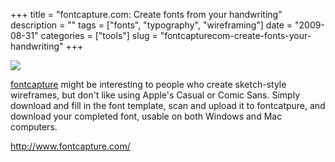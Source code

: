 +++
title = "fontcapture.com: Create fonts from your handwriting"
description = ""
tags = ["fonts", "typography", "wireframing"]
date = "2009-08-31"
categories = ["tools"]
slug = "fontcapturecom-create-fonts-your-handwriting"
+++


<div class="tool-screenshot mb1"><a href="http://www.fontcapture.com/"><img id='bluga-thumbnail-2710' class='bluga-thumbnail custom' src='http://media.konigi.com/bluga/
wt522fdeae09b7e_custom.jpg'/></a></div><p><a href="http://www.fontcapture.com/">fontcapture</a> might be interesting to people who create sketch-style wireframes, but don't like using Apple's Casual or Comic Sans. Simply download and fill in the font template, scan and upload it to fontcatpure, and download your completed font, usable on both Windows and Mac computers.</p>
  
<p><a href="http://www.fontcapture.com/">http://www.fontcapture.com/</a></p>
      
